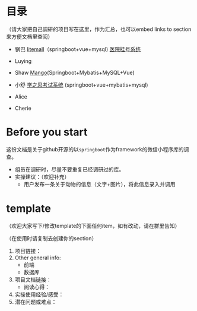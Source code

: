 # 目录

（请大家把自己调研的项目写在这里，作为汇总，也可以embed links to section来方便文档里查阅）

- 锅巴 [litemall](https://github.com/linlinjava/litemall)（springboot+vue+mysql) [医院挂号系统](https://github.com/YuJian95/hospital)
- Luying
- Shaw [Mango](https://github.com/Xin-Felix/Mango)(Springboot+Mybatis+MySQL+Vue)
- 小舒 [学之思考试系统](https://github.com/mindskip/xzs-mysql) (springboot+vue+mybatis+mysql)

- Alice
- Cherie



# Before you start

这份文档是关于github开源的以`springboot`作为framework的微信小程序库的调查。

- 组员在调研时，尽量不要重复已经调研过的库。
- 实操建议：（欢迎补充）
  - 用户发布一条关于动物的信息（文字+图片），将此信息录入并调用



# template

（欢迎大家写下/修改template的下面任何item，如有改动，请在群里告知）

（在使用时请复制去创建你的section）

1. 项目链接：
2. Other general info:
   - 前端
   - 数据库
3. 项目文档链接：
   - 阅读心得：
4. 实操使用经验/感受：
5. 潜在问题或难点：

